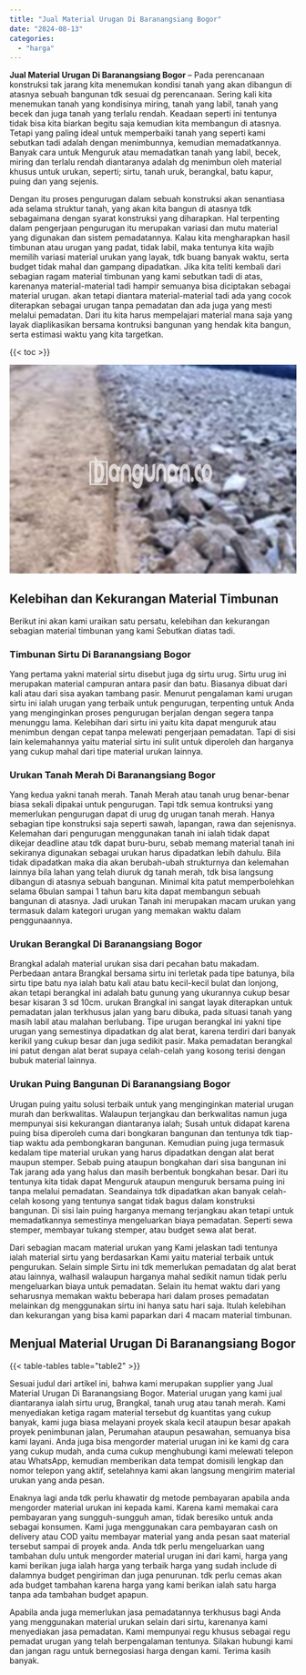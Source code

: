 ```yaml
---
title: "Jual Material Urugan Di Baranangsiang Bogor"
date: "2024-08-13"
categories: 
  - "harga"
---
```


**Jual Material Urugan Di Baranangsiang Bogor** – Pada perencanaan konstruksi tak jarang kita menemukan kondisi tanah yang akan dibangun di atasnya sebuah bangunan tdk sesuai dg perencanaan. Sering kali kita menemukan tanah yang kondisinya miring, tanah yang labil, tanah yang becek dan juga tanah yang terlalu rendah. Keadaan seperti ini tentunya tidak bisa kita biarkan begitu saja kemudian kita membangun di atasnya. Tetapi yang paling ideal untuk memperbaiki tanah yang seperti kami sebutkan tadi adalah dengan menimbunnya, kemudian memadatkannya. Banyak cara untuk Menguruk atau memadatkan tanah yang labil, becek, miring dan terlalu rendah diantaranya adalah dg menimbun oleh material khusus untuk urukan, seperti; sirtu, tanah uruk, berangkal, batu kapur, puing dan yang sejenis.

Dengan itu proses pengurugan dalam sebuah konstruksi akan senantiasa ada selama struktur tanah, yang akan kita bangun di atasnya tdk sebagaimana dengan syarat konstruksi yang diharapkan. Hal terpenting dalam pengerjaan pengurugan itu merupakan variasi dan mutu material yang digunakan dan sistem pemadatannya. Kalau kita mengharapkan hasil timbunan atau urugan yang padat, tidak labil, maka tentunya kita wajib memilih variasi material urukan yang layak, tdk buang banyak waktu, serta budget tidak mahal dan gampang dipadatkan. Jika kita teliti kembali dari sebagian ragam material timbunan yang kami sebutkan tadi di atas, karenanya material-material tadi hampir semuanya bisa diciptakan sebagai material urugan. akan tetapi diantara material-material tadi ada yang cocok diterapkan sebagai urugan tanpa pemadatan dan ada juga yang mesti melalui pemadatan. Dari itu kita harus mempelajari material mana saja yang layak diaplikasikan bersama kontruksi bangunan yang hendak kita bangun, serta estimasi waktu yang kita targetkan.

{{< toc >}}

![Jual Material Urugan Di Baranangsiang Bogor](/images/jual-urugan-02.png)

## Kelebihan dan Kekurangan Material Timbunan

Berikut ini akan kami uraikan satu persatu, kelebihan dan kekurangan sebagian material timbunan yang kami Sebutkan diatas tadi.

### Timbunan Sirtu Di Baranangsiang Bogor

Yang pertama yakni material sirtu disebut juga dg sirtu urug. Sirtu urug ini merupakan material campuran antara pasir dan batu. Biasanya dibuat dari kali atau dari sisa ayakan tambang pasir. Menurut pengalaman kami urugan sirtu ini ialah urugan yang terbaik untuk pengurugan, terpenting untuk Anda yang menginginkan proses pengurugan berjalan dengan segera tanpa menunggu lama. Kelebihan dari sirtu ini yaitu kita dapat menguruk atau menimbun dengan cepat tanpa melewati pengerjaan pemadatan. Tapi di sisi lain kelemahannya yaitu material sirtu ini sulit untuk diperoleh dan harganya yang cukup mahal dari tipe material urukan lainnya.

### Urukan Tanah Merah Di Baranangsiang Bogor

Yang kedua yakni tanah merah. Tanah Merah atau tanah urug benar-benar biasa sekali dipakai untuk pengurugan. Tapi tdk semua kontruksi yang memerlukan pengurugan dapat di urug dg urugan tanah merah. Hanya sebagian tipe konstruksi saja seperti sawah, lapangan, rawa dan sejenisnya. Kelemahan dari pengurugan menggunakan tanah ini ialah tidak dapat dikejar deadline atau tdk dapat buru-buru, sebab memang material tanah ini sekiranya digunakan sebagai urukan harus dipadatkan lebih dahulu. Bila tidak dipadatkan maka dia akan berubah-ubah strukturnya dan kelemahan lainnya bila lahan yang telah diuruk dg tanah merah, tdk bisa langsung dibangun di atasnya sebuah bangunan. Minimal kita patut memperbolehkan selama 6bulan sampai 1 tahun baru kita dapat membangun sebuah bangunan di atasnya. Jadi urukan Tanah ini merupakan macam urukan yang termasuk dalam kategori urugan yang memakan waktu dalam penggunaannya.

### Urukan Berangkal Di Baranangsiang Bogor

Brangkal adalah material urukan sisa dari pecahan batu makadam. Perbedaan antara Brangkal bersama sirtu ini terletak pada tipe batunya, bila sirtu tipe batu nya ialah batu kali atau batu kecil-kecil bulat dan lonjong, akan tetapi berangkal ini adalah batu gunung yang ukurannya cukup besar besar kisaran 3 sd 10cm. urukan Brangkal ini sangat layak diterapkan untuk pemadatan jalan terkhusus jalan yang baru dibuka, pada situasi tanah yang masih labil atau malahan berlubang. Tipe urugan berangkal ini yakni tipe urugan yang semestinya dipadatkan dg alat berat, karena terdiri dari banyak kerikil yang cukup besar dan juga sedikit pasir. Maka pemadatan berangkal ini patut dengan alat berat supaya celah-celah yang kosong terisi dengan bubuk material lainnya.

### Urukan Puing Bangunan Di Baranangsiang Bogor

Urugan puing yaitu solusi terbaik untuk yang menginginkan material urugan murah dan berkwalitas. Walaupun terjangkau dan berkwalitas namun juga mempunyai sisi kekurangan diantaranya ialah; Susah untuk didapat karena puing bisa diperoleh cuma dari bongkaran bangunan dan tentunya tdk tiap-tiap waktu ada pembongkaran bangunan. Kemudian puing juga termasuk kedalam tipe material urukan yang harus dipadatkan dengan alat berat maupun stemper. Sebab puing ataupun bongkahan dari sisa bangunan ini Tak jarang ada yang halus dan masih berbentuk bongkahan besar. Dari itu tentunya kita tidak dapat Menguruk ataupun menguruk bersama puing ini tanpa melalui pemadatan. Seandainya tdk dipadatkan akan banyak celah-celah kosong yang tentunya sangat tidak bagus dalam konstruksi bangunan. Di sisi lain puing harganya memang terjangkau akan tetapi untuk memadatkannya semestinya mengeluarkan biaya pemadatan. Seperti sewa stemper, membayar tukang stemper, atau budget sewa alat berat.

Dari sebagian macam material urukan yang Kami jelaskan tadi tentunya ialah material sirtu yang berdasarkan Kami yaitu material terbaik untuk pengurukan. Selain simple Sirtu ini tdk memerlukan pemadatan dg alat berat atau lainnya, walhasil walaupun harganya mahal sedikit namun tidak perlu mengeluarkan biaya untuk pemadatan. Selain itu hemat waktu dari yang seharusnya memakan waktu beberapa hari dalam proses pemadatan melainkan dg menggunakan sirtu ini hanya satu hari saja. Itulah kelebihan dan kekurangan yang bisa kami paparkan dari 4 macam material timbunan.

## Menjual Material Urugan Di Baranangsiang Bogor

{{< table-tables table="table2" >}}

Sesuai judul dari artikel ini, bahwa kami merupakan supplier yang Jual Material Urugan Di Baranangsiang Bogor. Material urugan yang kami jual diantaranya ialah sirtu urug, Brangkal, tanah urug atau tanah merah. Kami menyediakan ketiga ragam material tersebut dg kuantitas yang cukup banyak, kami juga biasa melayani proyek skala kecil ataupun besar apakah proyek penimbunan jalan, Perumahan ataupun pesawahan, semuanya bisa kami layani. Anda juga bisa mengorder material urugan ini ke kami dg cara yang cukup mudah, anda cuma cukup menghubungi kami melewati telepon atau WhatsApp, kemudian memberikan data tempat domisili lengkap dan nomor telepon yang aktif, setelahnya kami akan langsung mengirim material urukan yang anda pesan.

Enaknya lagi anda tdk perlu khawatir dg metode pembayaran apabila anda mengorder material urukan ini kepada kami. Karena kami memakai cara pembayaran yang sungguh-sungguh aman, tidak beresiko untuk anda sebagai konsumen. Kami juga menggunakan cara pembayaran cash on delivery atau COD yaitu membayar material yang anda pesan saat material tersebut sampai di proyek anda. Anda tdk perlu mengeluarkan uang tambahan dulu untuk mengorder material urugan ini dari kami, harga yang kami berikan juga ialah harga yang terbaik harga yang sudah include di dalamnya budget pengiriman dan juga penurunan. tdk perlu cemas akan ada budget tambahan karena harga yang kami berikan ialah satu harga tanpa ada tambahan budget apapun.

Apabila anda juga memerlukan jasa pemadatannya terkhusus bagi Anda yang menggunakan material urukan selain dari sirtu, karenanya kami menyediakan jasa pemadatan. Kami mempunyai regu khusus sebagai regu pemadat urugan yang telah berpengalaman tentunya. Silakan hubungi kami dan jangan ragu untuk bernegosiasi harga dengan kami. Terima kasih banyak.
